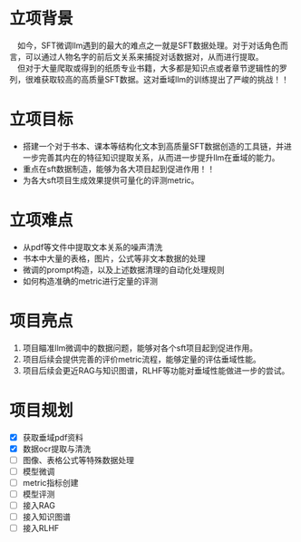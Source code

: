 # 立项背景
&emsp;如今，SFT微调llm遇到的最大的难点之一就是SFT数据处理。对于对话角色而言，可以通过人物名字的前后文关系来捕捉对话数据对，从而进行提取。  
&emsp;但对于大量爬取或得到的纸质专业书籍，大多都是知识点或者章节逻辑性的罗列，很难获取较高的高质量SFT数据。这对垂域llm的训练提出了严峻的挑战！！ 
# 立项目标 
- 搭建一个对于书本、课本等结构化文本到高质量SFT数据创造的工具链，并进一步完善其内在的特征知识提取关系，从而进一步提升llm在垂域的能力。  
- 重点在sft数据制造，能够为各大项目起到促进作用！！ 
- 为各大sft项目生成效果提供可量化的评测metric。 
# 立项难点
- 从pdf等文件中提取文本关系的噪声清洗  
- 书本中大量的表格，图片，公式等非文本数据的处理
- 微调的prompt构造，以及上述数据清理的自动化处理规则
- 如何构造准确的metric进行定量的评测
# 项目亮点
1. 项目瞄准llm微调中的数据问题，能够对各个sft项目起到促进作用。
2. 项目后续会提供完善的评价metric流程，能够定量的评估垂域性能。
4. 项目后续会更近RAG与知识图谱，RLHF等功能对垂域性能做进一步的尝试。

# 项目规划
- [x] 获取垂域pdf资料
- [x] 数据ocr提取与清洗
- [ ] 图像、表格公式等特殊数据处理
- [ ] 模型微调
- [ ] metric指标创建
- [ ] 模型评测
- [ ] 接入RAG
- [ ] 接入知识图谱
- [ ] 接入RLHF
